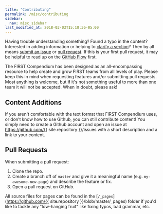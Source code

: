```yaml
---
title: "Contributing"
permalink: /misc/contributing
sidebar:
  nav: misc_sidebar
last_modified_at: 2018-03-03T15:10:36-05:00
---
```


Having trouble understanding something? Found a typo in the content? Interested in adding information or helping to [clarify a section](https://github.com/FRCDoneRight/FIRSTCompendium/issues)? Then by all means [submit an issue](https://github.com/FRCDoneRight/FIRSTCompendium/issues/new) or [pull request](https://help.github.com/articles/using-pull-requests/). If this is your first pull request, it may be helpful to read up on the [GitHub Flow](https://guides.github.com/introduction/flow/) first.

The FIRST Compendium has been designed as an all-encompassing resource to help create and grow FIRST teams from all levels of play. Please keep this in mind when requesting features and/or submitting pull requests. Most anything is welcome, but if it's not something useful to more than one team it will not be accepted. When in doubt, please ask!

## Content Additions

If you aren't comfortable with the text format that FIRST Compendium uses, or don't know how to use Github, you can still contribute content! You simply need to create a Github account and open an issue at https://github.com/{{ site.repository }}/issues with a short description and a link to your content.

## Pull Requests

When submitting a pull request:

1. Clone the repo.
2. Create a branch off of `master` and give it a meaningful name (e.g. `my-awesome-new-page`) and describe the feature or fix.
3. Open a pull request on GitHub.

All source files for pages can be found in the [`/_pages`](https://github.com/{{ site.repository }}/blob/master/_pages) folder if you'd like to tackle any "low-hanging fruit" like fixing typos, bad grammar, etc.
